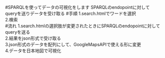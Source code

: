 #SPARQLを使ってデータの可視化をします
SPARQLのendopointに対してqueryを送りデータを受け取る
#手順
1.search.htmlでワードを選択  
2.検索  
#流れ
1.search.htmlの選択肢が変更されたときにSPARQLのendopointに対してqueryを送る  
2.結果をjson形式で受け取る  
3.json形式のデータを配列にして、GoogleMapsAPIで使える形に変更  
4.データを日本地図で可視化  
